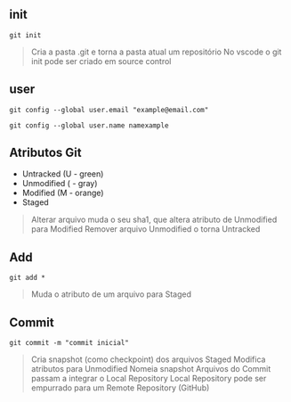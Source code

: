 
## init

    git init 

> Cria a pasta .git e torna a pasta atual um repositório
> No vscode o git init pode ser criado em source control

## user

    git config --global user.email "example@email.com"
    
    git config --global user.name namexample

> 

## Atributos Git

- Untracked (U - green)
- Unmodified ( - gray)
- Modified (M - orange)
- Staged

> Alterar arquivo muda o seu sha1, que altera atributo de Unmodified para Modified
> Remover arquivo Unmodified o torna Untracked

## Add
    
    git add *

> Muda o atributo de um arquivo para Staged

## Commit

    git commit -m "commit inicial"

> Cria snapshot (como checkpoint) dos arquivos Staged 
> Modifica atributos para Unmodified
> Nomeia snapshot
> Arquivos do Commit passam a integrar o Local Repository
> Local Repository pode ser empurrado para um Remote Repository (GitHub)




